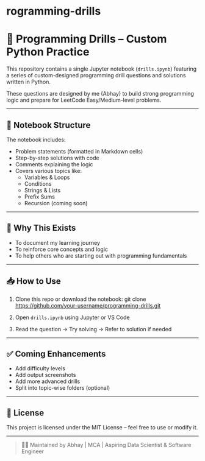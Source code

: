 # rogramming-drills
# 🧠 Programming Drills – Custom Python Practice

This repository contains a single Jupyter notebook (`drills.ipynb`) featuring a series of custom-designed programming drill questions and solutions written in Python.

These questions are designed by me (Abhay) to build strong programming logic and prepare for LeetCode Easy/Medium-level problems.

---

## 📘 Notebook Structure

The notebook includes:
- Problem statements (formatted in Markdown cells)
- Step-by-step solutions with code
- Comments explaining the logic
- Covers various topics like:
  - Variables & Loops
  - Conditions
  - Strings & Lists
  - Prefix Sums
  - Recursion (coming soon)

---

## 📌 Why This Exists

- To document my learning journey
- To reinforce core concepts and logic
- To help others who are starting out with programming fundamentals

---

## 📥 How to Use

1. Clone this repo or download the notebook:
git clone https://github.com/your-username/programming-drills.git

2. Open `drills.ipynb` using Jupyter or VS Code
3. Read the question → Try solving → Refer to solution if needed

---

## ✅ Coming Enhancements

- Add difficulty levels
- Add output screenshots
- Add more advanced drills
- Split into topic-wise folders (optional)

---

## 📜 License

This project is licensed under the MIT License – feel free to use or modify it.

---

> 👨‍💻 Maintained by Abhay | MCA | Aspiring Data Scientist & Software Engineer
